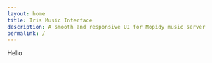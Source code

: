 ```yaml
---
layout: home
title: Iris Music Interface
description: A smooth and responsive UI for Mopidy music server
permalink: /
---
```


Hello
